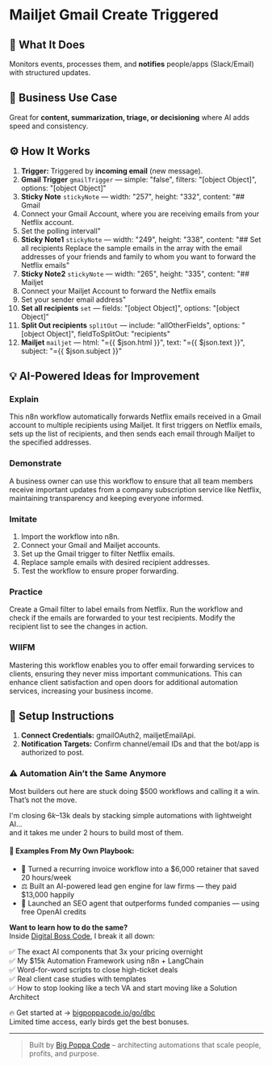 # Mailjet Gmail Create Triggered
  ## 🚀 What It Does
  Monitors events, processes them, and **notifies** people/apps (Slack/Email) with structured updates.
  
  ## 💼 Business Use Case
  Great for **content, summarization, triage, or decisioning** where AI adds speed and consistency.
  
  ## ⚙️ How It Works
  1. **Trigger:** Triggered by **incoming email** (new message).
  2. **Gmail Trigger** `gmailTrigger` — simple: "false", filters: "[object Object]", options: "[object Object]"
3. **Sticky Note** `stickyNote` — width: "257", height: "332", content: "## Gmail
1. Connect your Gmail Account, where you are receiving emails from your Netflix account. 
2. Set the polling intervall"
4. **Sticky Note1** `stickyNote` — width: "249", height: "338", content: "## Set all recipients
Replace the sample emails in the array with the email addresses of your friends and family to whom you want to forward the Netflix emails"
5. **Sticky Note2** `stickyNote` — width: "265", height: "335", content: "## Mailjet
1. Connect your Mailjet Account to forward the Netflix emails
2. Set your sender email address"
6. **Set all recipients** `set` — fields: "[object Object]", options: "[object Object]"
7. **Split Out recipients** `splitOut` — include: "allOtherFields", options: "[object Object]", fieldToSplitOut: "recipients"
8. **Mailjet** `mailjet` — html: "={{ $json.html }}", text: "={{ $json.text }}", subject: "={{ $json.subject }}"
  
  ## 💡 AI-Powered Ideas for Improvement
  ### Explain
This n8n workflow automatically forwards Netflix emails received in a Gmail account to multiple recipients using Mailjet. It first triggers on Netflix emails, sets up the list of recipients, and then sends each email through Mailjet to the specified addresses.

### Demonstrate
A business owner can use this workflow to ensure that all team members receive important updates from a company subscription service like Netflix, maintaining transparency and keeping everyone informed.

### Imitate
1. Import the workflow into n8n.
2. Connect your Gmail and Mailjet accounts.
3. Set up the Gmail trigger to filter Netflix emails.
4. Replace sample emails with desired recipient addresses.
5. Test the workflow to ensure proper forwarding.

### Practice
Create a Gmail filter to label emails from Netflix. Run the workflow and check if the emails are forwarded to your test recipients. Modify the recipient list to see the changes in action.

### WIIFM
Mastering this workflow enables you to offer email forwarding services to clients, ensuring they never miss important communications. This can enhance client satisfaction and open doors for additional automation services, increasing your business income.
  
  ## 🔧 Setup Instructions
  1. **Connect Credentials:** gmailOAuth2, mailjetEmailApi.
2. **Notification Targets:** Confirm channel/email IDs and that the bot/app is authorized to post.
  
### ⚠️ Automation Ain’t the Same Anymore

Most builders out here are stuck doing $500 workflows and calling it a win.  
That’s not the move.  

I'm closing $6k–$13k deals by stacking simple automations with lightweight AI...  
and it takes me under 2 hours to build most of them.

#### 🧠 Examples From My Own Playbook:
- 🔁 Turned a recurring invoice workflow into a $6,000 retainer that saved 20 hours/week  
- ⚖️ Built an AI-powered lead gen engine for law firms — they paid $13,000 happily  
- 🚀 Launched an SEO agent that outperforms funded companies — using free OpenAI credits  

**Want to learn how to do the same?**  
Inside [Digital Boss Code](https://bigpoppacode.io/go/dbc), I break it all down:

✅ The exact AI components that 3x your pricing overnight  
✅ My $15k Automation Framework using n8n + LangChain  
✅ Word-for-word scripts to close high-ticket deals  
✅ Real client case studies with templates  
✅ How to stop looking like a tech VA and start moving like a Solution Architect  

🔥 Get started at → [bigpoppacode.io/go/dbc](https://bigpoppacode.io/go/dbc)  
Limited time access, early birds get the best bonuses.

---
> Built by [Big Poppa Code](https://bigpoppacode.io) – architecting automations that scale people, profits, and purpose.
  